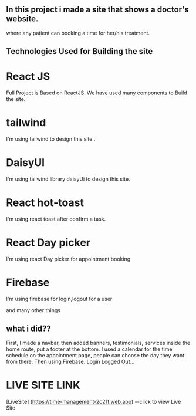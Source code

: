 ## In this project i made a site that shows a doctor's website.

where any patient can booking a time for her/his treatment.

## Technologies Used for Building the site

# React JS

Full Project is Based on ReactJS. We have used many components to Build the site.

# tailwind

I'm using tailwind to design this site .

# DaisyUl

I'm using tailwind library daisyUi to design this site.

# React hot-toast

I'm using react toast after confirm a task.

# React Day picker

I'm using react Day picker for appointment booking

# Firebase

I'm using firebase for login,logout for a user

and many other things

## what i did??

First, I made a navbar, then added banners, testimonials, services inside the home route, put a footer at the bottom. I used a calendar for the time schedule on the appointment page, people can choose the day they want from there. Then using Firebase. Login Logged Out...

# LIVE SITE LINK

[LiveSite] (https://time-management-2c21f.web.app) --click to view Live Site
